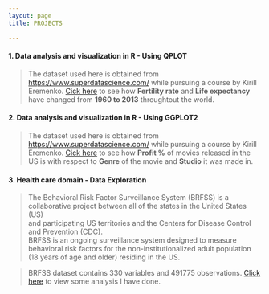 ```yaml
---
layout: page
title: PROJECTS

---
```


#### 1. Data analysis and visualization in R - Using QPLOT
> The dataset used here is obtained from https://www.superdatascience.com/ while pursuing a course by Kirill Eremenko. [Cick here](/DataRQplot.html) to see how **Fertility rate** and **Life expectancy** have changed from **1960 to 2013** throughtout the world. 

#### 2. Data analysis and visualization in R - Using GGPLOT2
> The dataset used here is obtained from https://www.superdatascience.com/ while pursuing a course by Kirill Eremenko. [Cick here](/DataRGGPLOT.html) to see how **Profit %** of movies released in the US is with respect to **Genre** of the movie and **Studio** it was made in. 

#### 3. Health care domain - Data Exploration 
> The Behavioral Risk Factor Surveillance System (BRFSS) is a collaborative project between all of the states in the United States (US)  
> and participating US territories and the Centers for Disease Control and Prevention (CDC).  
> BRFSS is an ongoing surveillance system designed to measure behavioral risk factors for the non-institutionalized adult population (18 years of age and older) residing in the US.

>  BRFSS dataset contains 330 variables and 491775 observations. [Click here](/BRFSS.html) to view some analysis I have done.

